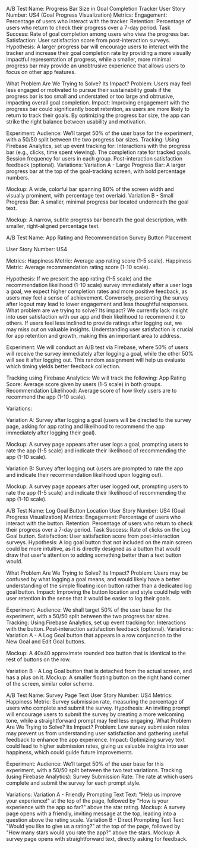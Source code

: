 

A/B Test Name: Progress Bar Size in Goal Completion Tracker
User Story Number: US4 (Goal Progress Visualization)
Metrics:
Engagement: Percentage of users who interact with the tracker.
Retention: Percentage of users who return to check their progress over a 7-day period.
Task Success: Rate of goal completion among users who view the progress bar.
Satisfaction: User satisfaction score from post-interaction surveys.
Hypothesis:
A larger progress bar will encourage users to interact with the tracker and increase their goal completion rate by providing a more visually impactful representation of progress, while a smaller, more minimal progress bar may provide an unobtrusive experience that allows users to focus on other app features.

What Problem Are We Trying to Solve? Its Impact?
Problem: Users may feel less engaged or motivated to pursue their sustainability goals if the progress bar is too small and understated or too large and obtrusive, impacting overall goal completion. Impact: Improving engagement with the progress bar could significantly boost retention, as users are more likely to return to track their goals. By optimizing the progress bar size, the app can strike the right balance between usability and motivation.

Experiment:
Audience: We’ll target 50% of the user base for the experiment, with a 50/50 split between the two progress bar sizes.
Tracking: Using Firebase Analytics, set up event tracking for:
Interactions with the progress bar (e.g., clicks, time spent viewing).
The completion rate for tracked goals.
Session frequency for users in each group.
Post-interaction satisfaction feedback (optional).
Variations:
Variation A - Large Progress Bar: A larger progress bar at the top of the goal-tracking screen, with bold percentage numbers.

Mockup: A wide, colorful bar spanning 80% of the screen width and visually prominent, with percentage text overlaid.
Variation B - Small Progress Bar: A smaller, minimal progress bar located underneath the goal text.

Mockup: A narrow, subtle progress bar beneath the goal description, with smaller, right-aligned percentage text.



A/B Test Name: App Rating and Recommendation Survey Button Placement

User Story Number: US4

Metrics:
Happiness Metric: Average app rating score (1-5 scale).
Happiness Metric: Average recommendation rating score (1-10 scale).

Hypothesis:
If we present the app rating (1-5 scale) and the recommendation likelihood (1-10 scale) survey immediately after a user logs a goal, we expect higher completion rates and more positive feedback, as users may feel a sense of achievement. Conversely, presenting the survey after logout may lead to lower engagement and less thoughtful responses.
What problem are we trying to solve? Its impact?
We currently lack insight into user satisfaction with our app and their likelihood to recommend it to others. If users feel less inclined to provide ratings after logging out, we may miss out on valuable insights. Understanding user satisfaction is crucial for app retention and growth, making this an important area to address.

Experiment:
We will conduct an A/B test via Firebase, where 50% of users will receive the survey immediately after logging a goal, while the other 50% will see it after logging out. This random assignment will help us evaluate which timing yields better feedback collection.

Tracking using Firebase Analytics:
We will track the following:
App Rating Score: Average score given by users (1-5 scale) in both groups.
Recommendation Likelihood: Average score of how likely users are to recommend the app (1-10 scale).

Variations:

Variation A: Survey after logging a goal (users will be directed to the survey page, asking for app rating and likelihood to recommend the app immediately after logging their goal).

Mockup: A survey page appears after user logs a goal, prompting users to rate the app (1-5 scale) and indicate their likelihood of recommending the app (1-10 scale).

Variation B: Survey after logging out (users are prompted to rate the app and indicate their recommendation likelihood upon logging out).

Mockup: A survey page appears after user logged out, prompting users to rate the app (1-5 scale) and indicate their likelihood of recommending the app (1-10 scale).




A/B Test Name: Log Goal Button Location
User Story Number: US4 (Goal Progress Visualization) 
Metrics: Engagement: Percentage of users who interact with the button. 
Retention: Percentage of users who return to check their progress over a 7-day period. 
Task Success: Rate of clicks on the Log Goal button. 
Satisfaction: User satisfaction score from post-interaction surveys. 
Hypothesis: 
A log goal button that not included on the main screen could be more intuitive, as it is directly designed as a button that would draw that user's attention to adding something better than a text button would.

What Problem Are We Trying to Solve? Its Impact? 
Problem: Users may be confused by what logging a goal means, and would likely have a better understanding of the simple floating icon button rather than a dedicated log goal button.
Impact: Improving the button location and style could help with user retention in the sense that it would be easier to log their goals.

Experiment:
Audience: We shall target 50% of the user base for the experiment, with a 50/50 split between the two progress bar sizes.
Tracking: Using Firebase Analytics, set up event tracking for:
Interactions with the button.
Post-interaction satisfaction feedback (optional).
Variations:
Variation A - A Log Goal button that appears in a row conjunction to the New Goal and Edit Goal buttons.

Mockup: A 40x40 approximate rounded box button that is identical to the rest of buttons on the row.

Variation B - A Log Goal button that is detached from the actual screen, and has a plus on it.
Mockup: A smaller floating button on the right hand corner of the screen, similar color scheme.



A/B Test Name: Survey Page Text
User Story Number: US4 
Metrics: Happiness Metric: Survey submission rate, measuring the percentage of users who complete and submit the survey.
Hypothesis: An inviting prompt will encourage users to submit the survey by creating a more welcoming tone, while a straightforward prompt may feel less engaging.
What Problem Are We Trying to Solve? Its Impact? Problem: Low survey submission rates may prevent us from understanding user satisfaction and gathering useful feedback to enhance the app experience. Impact: Optimizing survey text could lead to higher submission rates, giving us valuable insights into user happiness, which could guide future improvements.

Experiment: Audience: We’ll target 50% of the user base for this experiment, with a 50/50 split between the two text variations.
Tracking (using Firebase Analytics): Survey Submission Rate: The rate at which users complete and submit the survey for each prompt style.

Variations:
Variation A - Friendly Prompting Text
Text: "Help us improve your experience!" at the top of the page, followed by "How is your experience with the app so far?" above the star rating.
Mockup: A survey page opens with a friendly, inviting message at the top, leading into a question above the rating scale.
Variation B - Direct Prompting Text
Text: "Would you like to give us a rating?" at the top of the page, followed by "How many stars would you rate the app?" above the stars.
Mockup: A survey page opens with straightforward text, directly asking for feedback.
